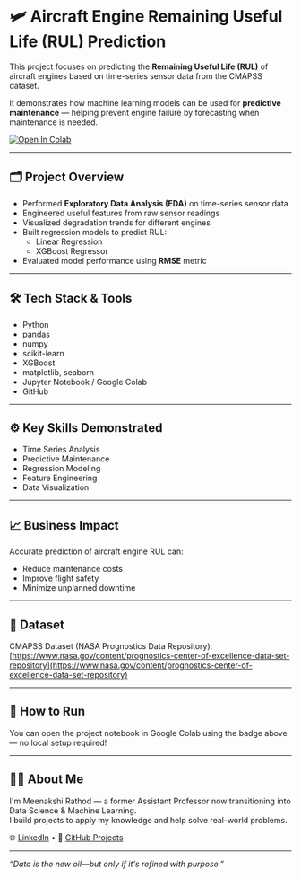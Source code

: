 # 🛩️ Aircraft Engine Remaining Useful Life (RUL) Prediction

This project focuses on predicting the **Remaining Useful Life (RUL)** of aircraft engines based on time-series sensor data from the CMAPSS dataset.

It demonstrates how machine learning models can be used for **predictive maintenance** — helping prevent engine failure by forecasting when maintenance is needed.

[![Open In Colab](https://colab.research.google.com/assets/colab-badge.svg)](https://colab.research.google.com/github/meenakshirathod11/Aircraft-Engine-RUL-Prediction/blob/main/Aircraft_Engine_RUL_Prediction.ipynb)

---

## 🗂️ Project Overview

- Performed **Exploratory Data Analysis (EDA)** on time-series sensor data
- Engineered useful features from raw sensor readings
- Visualized degradation trends for different engines
- Built regression models to predict RUL:
  - Linear Regression
  - XGBoost Regressor
- Evaluated model performance using **RMSE** metric

---

## 🛠️ Tech Stack & Tools

- Python  
- pandas  
- numpy  
- scikit-learn  
- XGBoost  
- matplotlib, seaborn  
- Jupyter Notebook / Google Colab  
- GitHub  

---

## ⚙️ Key Skills Demonstrated

- Time Series Analysis  
- Predictive Maintenance  
- Regression Modeling  
- Feature Engineering  
- Data Visualization  

---

## 📈 Business Impact

Accurate prediction of aircraft engine RUL can:
- Reduce maintenance costs
- Improve flight safety
- Minimize unplanned downtime

---

## 📑 Dataset

CMAPSS Dataset (NASA Prognostics Data Repository):  
[https://www.nasa.gov/content/prognostics-center-of-excellence-data-set-repository](https://www.nasa.gov/content/prognostics-center-of-excellence-data-set-repository)

---

## 🚀 How to Run

You can open the project notebook in Google Colab using the badge above — no local setup required!

---

## 🙋‍♀️ About Me

I'm Meenakshi Rathod — a former Assistant Professor now transitioning into Data Science & Machine Learning.  
I build projects to apply my knowledge and help solve real-world problems.

🌐 [LinkedIn](https://www.linkedin.com/in/meenakshi-rathod-7468962aa) • 📂 [GitHub Projects](https://github.com/meenakshirathod11)

---

*“Data is the new oil—but only if it's refined with purpose.”*
